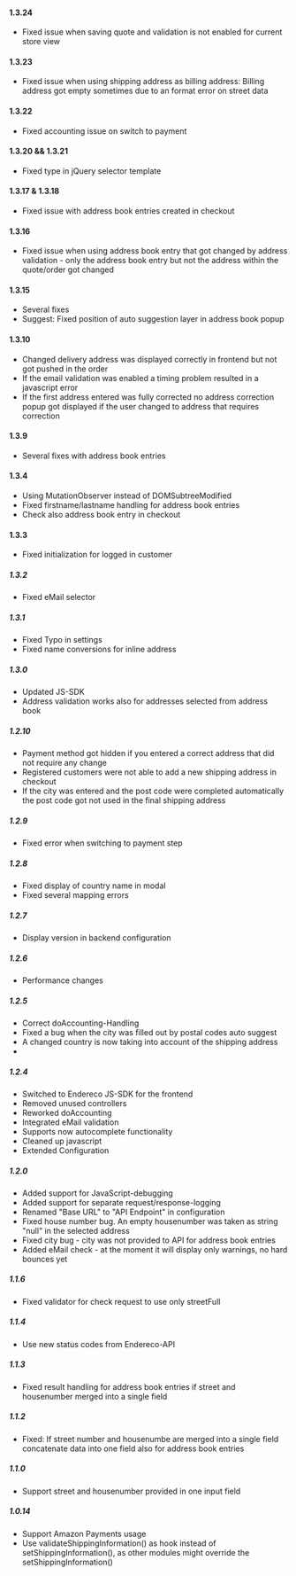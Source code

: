 #### 1.3.24

- Fixed issue when saving quote and validation is not enabled for current store view

#### 1.3.23 

- Fixed issue when using shipping address as billing address: Billing address got empty sometimes due to an format error on street data

#### 1.3.22

- Fixed accounting issue on switch to payment

#### 1.3.20 && 1.3.21

- Fixed type in jQuery selector template

#### 1.3.17 & 1.3.18

- Fixed issue with address book entries created in checkout

#### 1.3.16

- Fixed issue when using address book entry that got changed by address validation - only the address book entry but not the address within the quote/order got changed

#### 1.3.15

- Several fixes
- Suggest: Fixed position of auto suggestion layer in address book popup

#### 1.3.10

- Changed delivery address was displayed correctly in frontend but not got pushed in the order
- If the email validation was enabled a timing problem resulted in a javascript error
- If the first address entered was fully corrected no address correction popup got displayed if the user changed to address that requires correction

#### 1.3.9 

- Several fixes with address book entries

#### 1.3.4

- Using MutationObserver instead of DOMSubtreeModified
- Fixed firstname/lastname handling for address book entries
- Check also address book entry in checkout

#### 1.3.3

- Fixed initialization for logged in customer

##### 1.3.2

- Fixed eMail selector

##### 1.3.1

- Fixed Typo in settings
- Fixed name conversions for inline address

##### 1.3.0

- Updated JS-SDK
- Address validation works also for addresses selected from address book

##### 1.2.10

- Payment method got hidden if you entered a correct address that did not require any change
- Registered customers were not able to add a new shipping address in checkout
- If the city was entered and the post code were completed automatically the post code got not used in the final shipping address

##### 1.2.9

- Fixed error when switching to payment step


##### 1.2.8

- Fixed display of country name in modal
- Fixed several mapping errors

##### 1.2.7

- Display version in backend configuration

##### 1.2.6

- Performance changes

##### 1.2.5

- Correct doAccounting-Handling
- Fixed a bug when the city was filled out by postal codes auto suggest
- A changed country is now taking into account of the shipping address
- 

##### 1.2.4

- Switched to Endereco JS-SDK for the frontend
- Removed unused controllers
- Reworked doAccounting
- Integrated eMail validation
- Supports now autocomplete functionality
- Cleaned up javascript
- Extended Configuration

##### 1.2.0

- Added support for JavaScript-debugging
- Added support for separate request/response-logging
- Renamed "Base URL" to "API Endpoint" in configuration
- Fixed house number bug. An empty housenumber was taken as string "null" in the selected address
- Fixed city bug - city was not provided to API for address book entries
- Added eMail check - at the moment it will display only warnings, no hard bounces yet

##### 1.1.6

- Fixed validator for check request to use only streetFull

##### 1.1.4

- Use new status codes from Endereco-API

##### 1.1.3

- Fixed result handling for address book entries if street and housenumber merged into a single field


##### 1.1.2

- Fixed: If street number and housenumbe are merged into a single field concatenate data into one field also for address book entries

##### 1.1.0

- Support street and housenumber provided in one input field

##### 1.0.14
- Support Amazon Payments usage
- Use validateShippingInformation() as hook instead of setShippingInformation(), as other modules might override the setShippingInformation()
